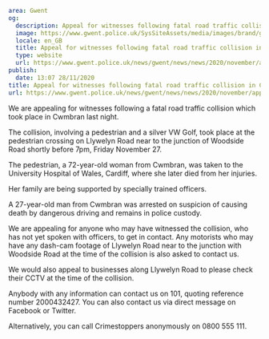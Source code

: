 ```yaml
area: Gwent
og:
  description: Appeal for witnesses following fatal road traffic collision in Cwmbran
  image: https://www.gwent.police.uk/SysSiteAssets/media/images/brand/gwent/general_social_media_link_1300x650.jpg?crop=(33,0,1268,650)&amp;w=600&amp;h=300&amp;scale=both
  locale: en_GB
  title: Appeal for witnesses following fatal road traffic collision in Cwmbran
  type: website
  url: https://www.gwent.police.uk/news/gwent/news/news/2020/november/appeal-for-witnesses-following-fatal-road-traffic-collision-in-cwmbran/
publish:
  date: 13:07 28/11/2020
title: Appeal for witnesses following fatal road traffic collision in Cwmbran | Gwent Police
url: https://www.gwent.police.uk/news/gwent/news/news/2020/november/appeal-for-witnesses-following-fatal-road-traffic-collision-in-cwmbran/
```

We are appealing for witnesses following a fatal road traffic collision which took place in Cwmbran last night.

The collision, involving a pedestrian and a silver VW Golf, took place at the pedestrian crossing on Llywelyn Road near to the junction of Woodside Road shortly before 7pm, Friday November 27.

The pedestrian, a 72-year-old woman from Cwmbran, was taken to the University Hospital of Wales, Cardiff, where she later died from her injuries.

Her family are being supported by specially trained officers.

A 27-year-old man from Cwmbran was arrested on suspicion of causing death by dangerous driving and remains in police custody.

We are appealing for anyone who may have witnessed the collision, who has not yet spoken with officers, to get in contact. Any motorists who may have any dash-cam footage of Llywelyn Road near to the junction with Woodside Road at the time of the collision is also asked to contact us.

We would also appeal to businesses along Llywelyn Road to please check their CCTV at the time of the collision.

Anybody with any information can contact us on 101, quoting reference number 2000432427. You can also contact us via direct message on Facebook or Twitter.

Alternatively, you can call Crimestoppers anonymously on 0800 555 111.
